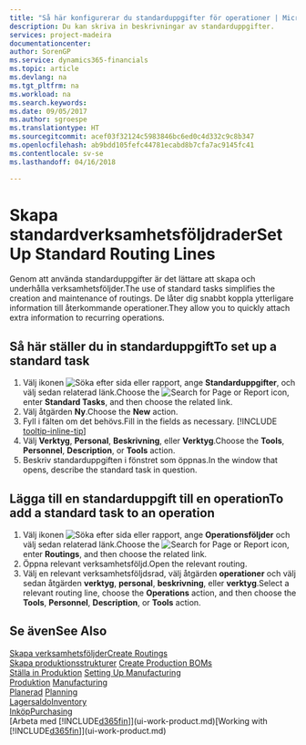 ```yaml
---
title: "Så här konfigurerar du standarduppgifter för operationer | Microsoft Docs"
description: Du kan skriva in beskrivningar av standarduppgifter.
services: project-madeira
documentationcenter: 
author: SorenGP
ms.service: dynamics365-financials
ms.topic: article
ms.devlang: na
ms.tgt_pltfrm: na
ms.workload: na
ms.search.keywords: 
ms.date: 09/05/2017
ms.author: sgroespe
ms.translationtype: HT
ms.sourcegitcommit: acef03f32124c5983846bc6ed0c4d332c9c8b347
ms.openlocfilehash: ab9bdd105fefc44781ecabd8b7cfa7ac9145fc41
ms.contentlocale: sv-se
ms.lasthandoff: 04/16/2018

---
```

# <a name="set-up-standard-routing-lines"></a><span data-ttu-id="c67de-103">Skapa standardverksamhetsföljdrader</span><span class="sxs-lookup"><span data-stu-id="c67de-103">Set Up Standard Routing Lines</span></span>
<span data-ttu-id="c67de-104">Genom att använda standarduppgifter är det lättare att skapa och underhålla verksamhetsföljder.</span><span class="sxs-lookup"><span data-stu-id="c67de-104">The use of standard tasks simplifies the creation and maintenance of routings.</span></span> <span data-ttu-id="c67de-105">De låter dig snabbt koppla ytterligare information till återkommande operationer.</span><span class="sxs-lookup"><span data-stu-id="c67de-105">They allow you to quickly attach extra information to recurring operations.</span></span>

## <a name="to-set-up-a-standard-task"></a><span data-ttu-id="c67de-106">Så här ställer du in standarduppgift</span><span class="sxs-lookup"><span data-stu-id="c67de-106">To set up a standard task</span></span>
1. <span data-ttu-id="c67de-107">Välj ikonen ![Söka efter sida eller rapport](media/ui-search/search_small.png "Ikonen Söka efter sida eller rapport"), ange **Standarduppgifter**, och välj sedan relaterad länk.</span><span class="sxs-lookup"><span data-stu-id="c67de-107">Choose the ![Search for Page or Report](media/ui-search/search_small.png "Search for Page or Report icon") icon, enter **Standard Tasks**, and then choose the related link.</span></span>
2. <span data-ttu-id="c67de-108">Välj åtgärden **Ny**.</span><span class="sxs-lookup"><span data-stu-id="c67de-108">Choose the **New** action.</span></span>
3. <span data-ttu-id="c67de-109">Fyll i fälten om det behövs.</span><span class="sxs-lookup"><span data-stu-id="c67de-109">Fill in the fields as necessary.</span></span> [!INCLUDE [tooltip-inline-tip](includes/tooltip-inline-tip_md.md)]
4. <span data-ttu-id="c67de-110">Välj **Verktyg**, **Personal**, **Beskrivning**, eller **Verktyg**.</span><span class="sxs-lookup"><span data-stu-id="c67de-110">Choose the **Tools**, **Personnel**, **Description**, or **Tools** action.</span></span>
5. <span data-ttu-id="c67de-111">Beskriv standarduppgiften i fönstret som öppnas.</span><span class="sxs-lookup"><span data-stu-id="c67de-111">In the window that opens, describe the standard task in question.</span></span>

## <a name="to-add-a-standard-task-to-an-operation"></a><span data-ttu-id="c67de-112">Lägga till en standarduppgift till en operation</span><span class="sxs-lookup"><span data-stu-id="c67de-112">To add a standard task to an operation</span></span>
1. <span data-ttu-id="c67de-113">Välj ikonen ![Söka efter sida eller rapport](media/ui-search/search_small.png "Ikonen Söka efter sida eller rapport"), ange **Operationsföljder** och välj sedan relaterad länk.</span><span class="sxs-lookup"><span data-stu-id="c67de-113">Choose the ![Search for Page or Report](media/ui-search/search_small.png "Search for Page or Report icon") icon, enter **Routings**, and then choose the related link.</span></span>
2. <span data-ttu-id="c67de-114">Öppna relevant verksamhetsföljd.</span><span class="sxs-lookup"><span data-stu-id="c67de-114">Open the relevant routing.</span></span>
3. <span data-ttu-id="c67de-115">Välj en relevant verksamhetsföljdsrad, välj åtgärden **operationer** och välj sedan åtgärden **verktyg**, **personal**, **beskrivning**, eller **verktyg**.</span><span class="sxs-lookup"><span data-stu-id="c67de-115">Select a relevant routing line, choose the **Operations** action, and then choose the **Tools**, **Personnel**, **Description**, or **Tools** action.</span></span>

## <a name="see-also"></a><span data-ttu-id="c67de-116">Se även</span><span class="sxs-lookup"><span data-stu-id="c67de-116">See Also</span></span>  
[<span data-ttu-id="c67de-117">Skapa verksamhetsföljder</span><span class="sxs-lookup"><span data-stu-id="c67de-117">Create Routings</span></span>](production-how-to-create-routings.md)  
<span data-ttu-id="c67de-118">[Skapa produktionsstrukturer](production-how-to-create-production-boms.md)   </span><span class="sxs-lookup"><span data-stu-id="c67de-118">[Create Production BOMs](production-how-to-create-production-boms.md)   </span></span>  
<span data-ttu-id="c67de-119">[Ställa in Produktion](production-configure-production-processes.md) </span><span class="sxs-lookup"><span data-stu-id="c67de-119">[Setting Up Manufacturing](production-configure-production-processes.md) </span></span>  
<span data-ttu-id="c67de-120">[Produktion](production-manage-manufacturing.md)  </span><span class="sxs-lookup"><span data-stu-id="c67de-120">[Manufacturing](production-manage-manufacturing.md)  </span></span>  
<span data-ttu-id="c67de-121">[Planerad](production-planning.md) </span><span class="sxs-lookup"><span data-stu-id="c67de-121">[Planning](production-planning.md) </span></span>  
[<span data-ttu-id="c67de-122">Lagersaldo</span><span class="sxs-lookup"><span data-stu-id="c67de-122">Inventory</span></span>](inventory-manage-inventory.md)  
[<span data-ttu-id="c67de-123">Inköp</span><span class="sxs-lookup"><span data-stu-id="c67de-123">Purchasing</span></span>](purchasing-manage-purchasing.md)  
<span data-ttu-id="c67de-124">[Arbeta med [!INCLUDE[d365fin](includes/d365fin_md.md)]](ui-work-product.md)</span><span class="sxs-lookup"><span data-stu-id="c67de-124">[Working with [!INCLUDE[d365fin](includes/d365fin_md.md)]](ui-work-product.md)</span></span>  

